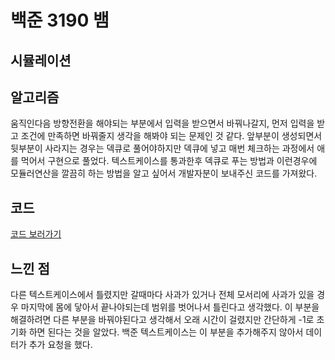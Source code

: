 # 백준 3190 뱀
 
## 시뮬레이션

## 알고리즘
움직인다음 방향전환을 해야되는 부분에서 입력을 받으면서 바꿔나갈지, 먼저 입력을 받고 조건에 만족하면 바꿔줄지 생각을 해봐야 되는 문제인 것 같다.
앞부분이 생성되면서 뒷부분이 사라지는 경우는 덱큐로 풀어야하지만 덱큐에 넣고 매번 체크하는 과정에서 애를 먹어서 구현으로 풀었다.
텍스트케이스를 통과한후 덱큐로 푸는 방법과 이런경우에 모듈러연산을 깔끔히 하는 방법을 알고 싶어서 개발자분이 보내주신 코드를 가져왔다. 
  

## 코드
[코드 보러가기](https://github.com/ktjs7252/Baekjoon_code/blob/main/3190-2.c%2B%2B)


## 느낀 점
다른 텍스트케이스에서 틀렸지만 갈때마다 사과가 있거나 전체 모서리에 사과가 있을 경우 마지막에 몸에 닿아서 끝나야되는데 범위를 벗어나서 틀린다고 생각했다.
이 부분을 해결하려면 다른 부분을 바꿔야된다고 생각해서 오래 시간이 걸렸지만 간단하게 -1로 초기화 하면 된다는 것을 알았다.
백준 텍스트케이스는 이 부분을 추가해주지 않아서 데이터가 추가 요청을 했다.
